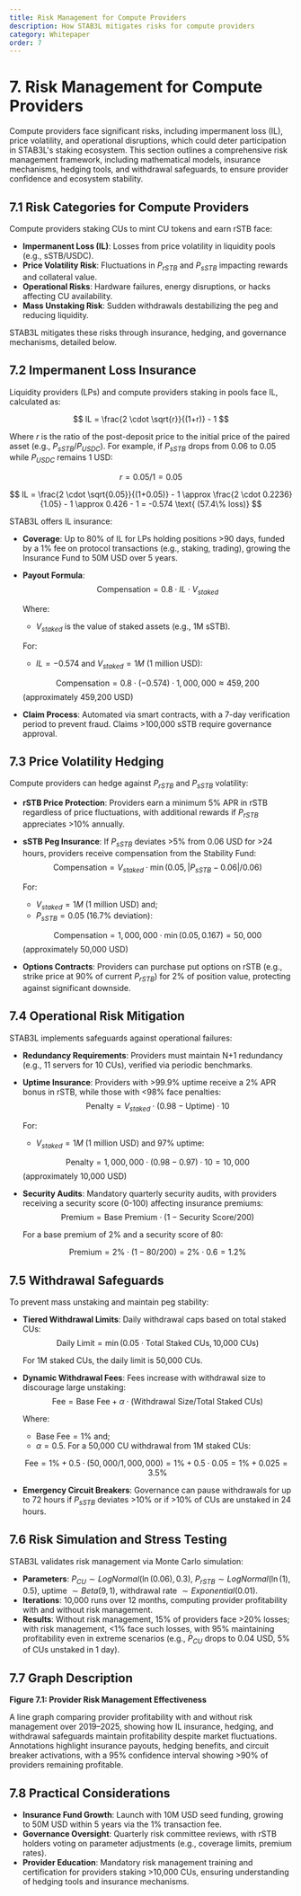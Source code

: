 ```yaml
---
title: Risk Management for Compute Providers
description: How STAB3L mitigates risks for compute providers
category: Whitepaper
order: 7
---
```


# 7. Risk Management for Compute Providers

Compute providers face significant risks, including impermanent loss (IL), price volatility, and operational disruptions, which could deter participation in STAB3L's staking ecosystem. This section outlines a comprehensive risk management framework, including mathematical models, insurance mechanisms, hedging tools, and withdrawal safeguards, to ensure provider confidence and ecosystem stability.

## 7.1 Risk Categories for Compute Providers

Compute providers staking CUs to mint CU tokens and earn rSTB face:

- **Impermanent Loss (IL)**: Losses from price volatility in liquidity pools (e.g., sSTB/USDC).
- **Price Volatility Risk**: Fluctuations in $P_{rSTB}$ and $P_{sSTB}$ impacting rewards and collateral value.
- **Operational Risks**: Hardware failures, energy disruptions, or hacks affecting CU availability.
- **Mass Unstaking Risk**: Sudden withdrawals destabilizing the peg and reducing liquidity.

STAB3L mitigates these risks through insurance, hedging, and governance mechanisms, detailed below.

## 7.2 Impermanent Loss Insurance

Liquidity providers (LPs) and compute providers staking in pools face IL, calculated as:

$$
IL = \frac{2 \cdot \sqrt{r}}{(1+r)} - 1
$$

Where ${r}$ is the ratio of the post-deposit price to the initial price of the paired asset (e.g., $P_{sSTB}/P_{USDC}$). For example, if $P_{sSTB}$ drops from 0.06 to 0.05 while $P_{USDC}$ remains 1 USD:

$$
r = 0.05/1 = 0.05
$$

$$
IL = \frac{2 \cdot \sqrt{0.05}}{(1+0.05)} - 1 \approx \frac{2 \cdot 0.2236}{1.05} - 1 \approx 0.426 - 1 = -0.574 \text{ (57.4\% loss)}
$$

STAB3L offers IL insurance:

- **Coverage**: Up to 80% of IL for LPs holding positions >90 days, funded by a 1% fee on protocol transactions (e.g., staking, trading), growing the Insurance Fund to 50M USD over 5 years.
- **Payout Formula**:
  $$
  \text{Compensation} = 0.8 \cdot IL \cdot V_{staked}
  $$
  
  Where:
  
  - $V_{staked}$ is the value of staked assets (e.g., 1M sSTB). 
  
  For:
  
  - ${IL} = -0.574$ and $V_{staked} = 1M$ (1 million USD):
  
  $$
  \text{Compensation} = 0.8 \cdot (-0.574) \cdot 1,000,000 \approx 459,200
  $$
  (approximately 459,200 USD)

- **Claim Process**: Automated via smart contracts, with a 7-day verification period to prevent fraud. Claims >100,000 sSTB require governance approval.

## 7.3 Price Volatility Hedging

Compute providers can hedge against $P_{rSTB}$ and $P_{sSTB}$ volatility:

- **rSTB Price Protection**: Providers earn a minimum 5% APR in rSTB regardless of price fluctuations, with additional rewards if $P_{rSTB}$ appreciates >10% annually.
- **sSTB Peg Insurance**: If $P_{sSTB}$ deviates >5% from 0.06 USD for >24 hours, providers receive compensation from the Stability Fund:
  $$
  \text{Compensation} = V_{staked} \cdot \min(0.05, |P_{sSTB} - 0.06|/0.06)
  $$
 
  For:
  
  - $V_{staked} = 1M$ (1 million USD) and;
  - $P_{sSTB} = 0.05$ (16.7% deviation):
 
  $$
  \text{Compensation} = 1,000,000 \cdot \min(0.05, 0.167) = 50,000
  $$
  (approximately 50,000 USD)

- **Options Contracts**: Providers can purchase put options on rSTB (e.g., strike price at 90% of current $P_{rSTB}$) for 2% of position value, protecting against significant downside.

## 7.4 Operational Risk Mitigation

STAB3L implements safeguards against operational failures:

- **Redundancy Requirements**: Providers must maintain N+1 redundancy (e.g., 11 servers for 10 CUs), verified via periodic benchmarks.
- **Uptime Insurance**: Providers with >99.9% uptime receive a 2% APR bonus in rSTB, while those with <98% face penalties:
  $$
  \text{Penalty} = V_{staked} \cdot (0.98 - \text{Uptime}) \cdot 10
  $$
  
  For:
  
  - $V_{staked} = 1M$ (1 million USD) and 97% uptime:

  $$
  \text{Penalty} = 1,000,000 \cdot (0.98 - 0.97) \cdot 10 = 10,000
  $$
  (approximately 10,000 USD)

- **Security Audits**: Mandatory quarterly security audits, with providers receiving a security score (0-100) affecting insurance premiums:
  $$
  \text{Premium} = \text{Base Premium} \cdot (1 - \text{Security Score}/200)
  $$
  
  For a base premium of 2% and a security score of 80:
  
  $$
  \text{Premium} = 2\% \cdot (1 - 80/200) = 2\% \cdot 0.6 = 1.2\%
  $$

## 7.5 Withdrawal Safeguards

To prevent mass unstaking and maintain peg stability:

- **Tiered Withdrawal Limits**: Daily withdrawal caps based on total staked CUs:
  $$
  \text{Daily Limit} = \min(0.05 \cdot \text{Total Staked CUs}, \text{10,000 CUs})
  $$
 
  For 1M staked CUs, the daily limit is 50,000 CUs.

- **Dynamic Withdrawal Fees**: Fees increase with withdrawal size to discourage large unstaking:
  $$
  \text{Fee} = \text{Base Fee} + \alpha \cdot (\text{Withdrawal Size}/\text{Total Staked CUs})
  $$
  
  Where:
  
  - $\text{Base Fee} = 1\%$ and; 
  - $\alpha = 0.5$. For a 50,000 CU withdrawal from 1M staked CUs:
  
  $$
  \text{Fee} = 1\% + 0.5 \cdot (50,000/1,000,000) = 1\% + 0.5 \cdot 0.05 = 1\% + 0.025 = 3.5\%
  $$

- **Emergency Circuit Breakers**: Governance can pause withdrawals for up to 72 hours if $P_{sSTB}$ deviates >10% or if >10% of CUs are unstaked in 24 hours.

## 7.6 Risk Simulation and Stress Testing

STAB3L validates risk management via Monte Carlo simulation:

- **Parameters**: $P_{CU} \sim LogNormal(\ln(0.06), 0.3)$, $P_{rSTB} \sim LogNormal(\ln(1), 0.5)$, uptime $\sim Beta(9, 1)$, withdrawal rate $\sim Exponential(0.01)$.
- **Iterations**: 10,000 runs over 12 months, computing provider profitability with and without risk management.
- **Results**: Without risk management, 15% of providers face >20% losses; with risk management, <1% face such losses, with 95% maintaining profitability even in extreme scenarios (e.g., $P_{CU}$ drops to 0.04 USD, 5% of CUs unstaked in 1 day).

## 7.7 Graph Description

**Figure 7.1: Provider Risk Management Effectiveness**

A line graph comparing provider profitability with and without risk management over 2019–2025, showing how IL insurance, hedging, and withdrawal safeguards maintain profitability despite market fluctuations. Annotations highlight insurance payouts, hedging benefits, and circuit breaker activations, with a 95% confidence interval showing >90% of providers remaining profitable.

## 7.8 Practical Considerations

- **Insurance Fund Growth**: Launch with 10M USD seed funding, growing to 50M USD within 5 years via the 1% transaction fee.
- **Governance Oversight**: Quarterly risk committee reviews, with rSTB holders voting on parameter adjustments (e.g., coverage limits, premium rates).
- **Provider Education**: Mandatory risk management training and certification for providers staking >10,000 CUs, ensuring understanding of hedging tools and insurance mechanisms. 